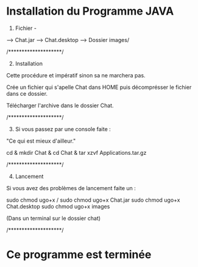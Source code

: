 # Installation du Programme JAVA

1. Fichier -

  --> Chat.jar
  --> Chat.desktop
  --> Dossier images/

  /********************/

2. Installation

  Cette procédure et impératif sinon sa ne marchera pas.

  Crée un fichier qui s'apelle Chat dans HOME puis décomprésser le fichier dans ce dossier.

  Télécharger l'archive dans le dossier Chat.

   /********************/
  
  3. Si vous passez par une console faite : 

  "Ce qui est mieux d'ailleur."

  cd & mkdir Chat & cd Chat & tar xzvf Applications.tar.gz

  /********************/

4. Lancement

  Si vous avez des problèmes de lancement faite un :

  sudo chmod ugo+x /
  sudo chmod ugo+x Chat.jar
  sudo chmod ugo+x Chat.desktop
  sudo chmod ugo+x images

  (Dans un terminal sur le dossier chat)

/********************/

# Ce programme est terminée